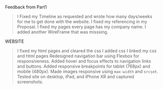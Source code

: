 Feedback from Part1
>I Fixed my Timeline as requested and wrote how many days/weeks for me to get done with the website.
>I fixed my referencing in my Proposal.
>I fixed my pages every page has my company name.
>I added another WireFrame that was misssing.

WEBSITE
>I fixed my html pages and cleared the css
>I added css
>I linked my css and html pages
>Redesigned navigation bar using Flexbox for responsiveness.
>Added hover and focus effects to navigation links and buttons.
>Added responsive breakpoints for tablet (768px) and mobile (480px).
>Made images responsive using `max-width` and `srcset`.
>Tested site on desktop, iPad, and iPhone XR and captured screenshots.